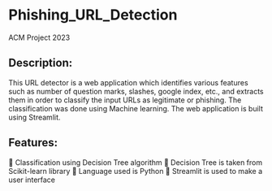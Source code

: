 # Phishing_URL_Detection
ACM Project 2023

## Description: 
This URL detector is a web application which identifies various features such as number of question marks, slashes, google index, etc., and extracts them in order to classify the input URLs as legitimate or phishing. The classification was done using Machine learning. The web application is built using Streamlit.
## Features:
	Classification using Decision Tree algorithm
	Decision Tree is taken from Scikit-learn library
	Language used is Python
	Streamlit is used to make a user interface


